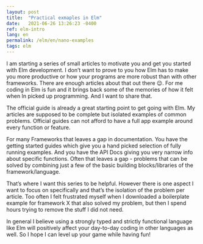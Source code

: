 ```yaml
---
layout: post
title:  "Practical exmaples in Elm"
date:   2021-06-26 13:26:23 -0400
ref: elm-intro
lang: en
permalink: /elm/en/nano-examples
tags: elm
---
```


I am starting a series of small articles to motivate you and get you started with Elm development.
I don’t want to prove to you how Elm has to make you more productive or how your programs are more robust than with other frameworks. There are enough articles about that out there 😉.
 For me coding in Elm is fun and it brings back some of the memories of how it felt when In picked up programming. And I want to share that.

The official guide is already a great starting point to get going with Elm. My articles are supposed to be complete but isolated examples of common problems.
Official guides can not afford to have a full app example around every function or feature.

For many Frameworks that leaves a gap in documentation. You have the getting started guides which give you a hand picked selection of fully running examples. And you have the API Docs giving you very narrow info about specific functions. Often that leaves a gap - problems that can be solved by combining just a few of the basic building blocks/libraries of the framework/language.

That’s where I want this series to be helpful.
However there is one aspect I want to focus on specifically and that’s the isolation of the problem per article. Too often I felt frustrated myself when I downloaded a boilerplate example for framework X that also solved my problem, but then I spend hours trying to remove the stuff I did not need.

In general I believe using a strongly typed and strictly functional language like Elm will positively affect your day-to-day coding in other languages as well. So I hope I can level up your game while having fun!
